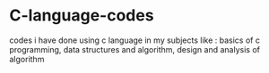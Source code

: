 # C-language-codes
codes i have done using c language in my subjects like : basics of c programming, data structures and algorithm, design and analysis of algorithm
